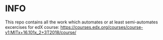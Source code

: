 # INFO

This repo contains all the work which automates or at least semi-automates excercises for edX course: https://courses.edx.org/courses/course-v1:MITx+16.101x_2+3T2018/course/
